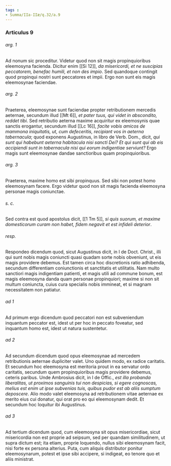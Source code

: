 ```yaml
---
tags : 
- Summa/IIa-IIæ/q.32/a.9
---
```


### Articulus 9

###### arg. 1
Ad nonum sic proceditur. Videtur quod non sit magis propinquioribus eleemosyna facienda. Dicitur enim [[Si 12]], *da misericordi, et ne suscipias peccatorem, benefac humili, et non des impio*. Sed quandoque contingit quod propinqui nostri sunt peccatores et impii. Ergo non sunt eis magis eleemosynae faciendae.

###### arg. 2
Praeterea, eleemosynae sunt faciendae propter retributionem mercedis aeternae, secundum illud [[Mt 6]], *et pater tuus, qui videt in abscondito, reddet tibi*. Sed retributio aeterna maxime acquiritur ex eleemosynis quae sanctis erogantur, secundum illud [[Lc 16]], *facite vobis amicos de mammona iniquitatis, ut, cum defeceritis, recipiant vos in aeterna tabernacula*; quod exponens Augustinus, in libro de Verb. Dom., dicit, *qui sunt qui habebunt aeterna habitacula nisi sancti Dei? Et qui sunt qui ab eis accipiendi sunt in tabernacula nisi qui eorum indigentiae serviunt?* Ergo magis sunt eleemosynae dandae sanctioribus quam propinquioribus.

###### arg. 3
Praeterea, maxime homo est sibi propinquus. Sed sibi non potest homo eleemosynam facere. Ergo videtur quod non sit magis facienda eleemosyna personae magis coniunctae.

###### s. c.
Sed contra est quod apostolus dicit, [[1 Tm 5]], *si quis suorum, et maxime domesticorum curam non habet, fidem negavit et est infideli deterior*.

###### resp.
Respondeo dicendum quod, sicut Augustinus dicit, in I de Doct. Christ., illi qui sunt nobis magis coniuncti quasi quadam sorte nobis obveniunt, ut eis magis providere debemus. Est tamen circa hoc discretionis ratio adhibenda, secundum differentiam coniunctionis et sanctitatis et utilitatis. Nam multo sanctiori magis indigentiam patienti, et magis utili ad commune bonum, est magis eleemosyna danda quam personae propinquiori; maxime si non sit multum coniuncta, cuius cura specialis nobis immineat, et si magnam necessitatem non patiatur.

###### ad 1
Ad primum ergo dicendum quod peccatori non est subveniendum inquantum peccator est, idest ut per hoc in peccato foveatur, sed inquantum homo est, idest ut natura sustentetur.

###### ad 2
Ad secundum dicendum quod opus eleemosynae ad mercedem retributionis aeternae dupliciter valet. Uno quidem modo, ex radice caritatis. Et secundum hoc eleemosyna est meritoria prout in ea servatur ordo caritatis, secundum quem propinquioribus magis providere debemus, ceteris paribus. Unde Ambrosius dicit, in I de Offic., *est illa probanda liberalitas, ut proximos sanguinis tui non despicias, si egere cognoscas, melius est enim ut ipse subvenias tuis, quibus pudor est ab aliis sumptum deposcere*. Alio modo valet eleemosyna ad retributionem vitae aeternae ex merito eius cui donatur, qui orat pro eo qui eleemosynam dedit. Et secundum hoc loquitur ibi Augustinus.

###### ad 3
Ad tertium dicendum quod, cum eleemosyna sit opus misericordiae, sicut misericordia non est proprie ad seipsum, sed per quandam similitudinem, ut supra dictum est; ita etiam, proprie loquendo, nullus sibi eleemosynam facit, nisi forte ex persona alterius. Puta, cum aliquis distributor ponitur eleemosynarum, potest et ipse sibi accipere, si indigeat, eo tenore quo et aliis ministrat.

